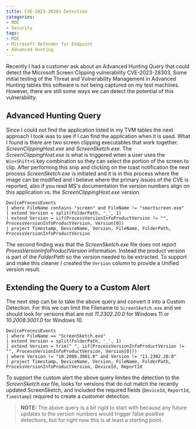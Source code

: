 ```yaml
---
title: CVE-2023-28303 Detection
categories:
- MDE
- Security
tags:
- MDE
- Microsoft Defender for Endpoint
- Advanced Hunting
---
```


Recently I had a customer ask about an Advanced Hunting Query that could detect the Microsoft Screen Clipping vulnerability CVE-2023-28303. Some initial testing of the Threat and Vulnerability Management in Advanced Hunting tables this software is not being captured on my test machines. However, there are still some ways we can detect the potential of this vulnerability.
<!--more-->

## Advanced Hunting Query

Since I could not find the application listed in my TVM tables the next approach I took was to see if I can find the application when it is used. What I found is there are two screen clipping executables that work together: *ScreenClippingHost.exe* and *ScreenSketch.exe*. The *ScreenClippingHost.exe* is what is triggered when a user uses the `Win+Shift+S` key combination so they can select the portion of the screen to clip. After performing this snip and clicking on the toast notification the next process *ScreenSketch.exe* is initiated and it is in this process where the image can be modified and I believe where the primary issues of the CVE is reported, also if you read MS's documentation the version numbers align on this application vs. the *ScreenClippingHost.exe* version.

```kql
DeviceProcessEvents
| where FileName contains "screen" and FileName != "smartscreen.exe"
| extend Version = split(FolderPath, '_', 1)
| extend Version = iif(ProcessVersionInfoProductVersion != "", ProcessVersionInfoProductVersion, Version[0])
| project Timestamp, DeviceName, Version, FileName, FolderPath, ProcessVersionInfoProductVersion
```

The second finding was that the *ScreenSketch.exe* file does not report *ProessVersionInfoProductVersion* information. Instead the product version is part of the *FolderPath* so the version needed to be extracted. To support and make this cleaner I created the `Version` column to provide a Unified version result.

## Extending the Query to a Custom Alert

The next step can be to take the above query and convert it into a Custom Detection. For this we can limit the Filename to `ScreenSketch.exe` and we should look for versions that are not *11.2302.20.0* for Windows 11 or *10.2008.3001.0* for Windows 10.

```kql
DeviceProcessEvents
| where FileName == "ScreenSketch.exe"
| extend Version = split(FolderPath, '_', 1)
| extend Version = trim(" ", iif(ProcessVersionInfoProductVersion != "", ProcessVersionInfoProductVersion, Version[0]))
| where Version != "10.2008.3001.0" and Version != "11.2302.20.0"
| project Timestamp, DeviceName, Version, FileName, FolderPath, ProcessVersionInfoProductVersion, DeviceId, ReportId
```

To support the custom alert the above query limites the detection to the *ScreenSketch.exe* file, looks for versions that do not match the recently updated ScreenSketch, and included the required fields (`DeviceId`, `ReportId`, `Timestamp`) required to create a customer detection.

> **NOTE:** The above query is a bit rigid to start with because any future updates to the version numbers would trigger false positive detections, but for right now this is at least a starting point.
